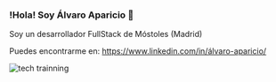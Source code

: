 ### !Hola! Soy Álvaro Aparicio 👋

Soy un desarrollador FullStack de Móstoles (Madrid)

Puedes encontrarme en: https://www.linkedin.com/in/álvaro-aparicio/

<img src="[https://unsplash.com/es/fotos/_UeY8aTI6d0](https://images.unsplash.com/photo-1484807352052-23338990c6c6?crop=entropy&cs=tinysrgb&fm=jpg&ixlib=rb-1.2.1&q=60&raw_url=true&ixid=MnwxMjA3fDB8MHxzZWFyY2h8NXx8dGVjaCUyMHRyYWluaW5nfGVufDB8fDB8fA%3D%3D&auto=format&fit=crop&w=500)" alt="tech trainning"/>
<!--
**alvaro2203/alvaro2203** is a ✨ _special_ ✨ repository because its `README.md` (this file) appears on your GitHub profile.

Here are some ideas to get you started:

- 🔭 I’m currently working on ...
- 🌱 I’m currently learning ...
- 👯 I’m looking to collaborate on ...
- 🤔 I’m looking for help with ...
- 💬 Ask me about ...
- 📫 How to reach me: ...
- 😄 Pronouns: ...
- ⚡ Fun fact: ...
-->
